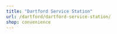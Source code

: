 ```yaml
---
title: "Dartford Service Station"
url: /dartford/dartford-service-station/
shop: convenience
---
```

